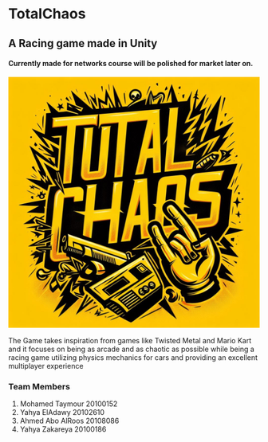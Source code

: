 # TotalChaos
## A Racing game made in Unity

#### Currently made for networks course will be polished for market later on.

![alt text](_074916f4-9726-4bd4-b965-b48b1c0b579e.jpeg)


The Game takes inspiration from games like Twisted Metal and Mario Kart and it focuses on being as arcade and as chaotic as possible while being a racing game utilizing physics mechanics for cars and providing an excellent multiplayer experience


### Team Members
1) Mohamed Taymour 20100152
2) Yahya ElAdawy 20102610
3) Ahmed Abo AlRoos 20108086
4) Yahya Zakareya 20100186
